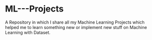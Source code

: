 # ML---Projects
A Repository in which I share all my Machine Learning Projects which helped me to learn something new or implement new stuff on Machine Learning with Dataset. 
